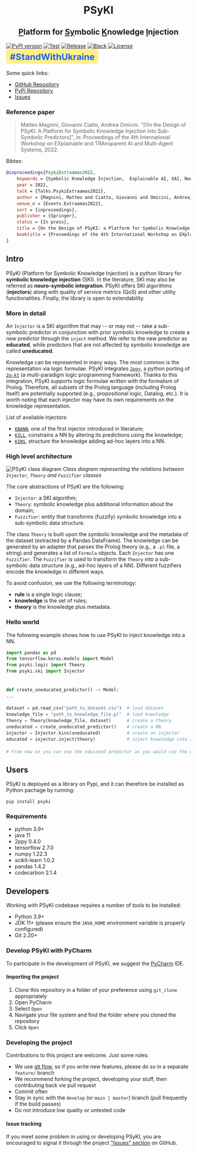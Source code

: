 <h1 align="center"> PSyKI </h1>
<h2 align="center"><u>P</u>latform for <u>Sy</u>mbolic <u>K</u>nowledge <u>I</u>njection</h2>

[![PyPI version](https://badge.fury.io/py/psyki.svg)](https://badge.fury.io/py/psyki)
[![Test](https://github.com/psykei/psyki-python/actions/workflows/check.yml/badge.svg?event=push)]()
[![Release](https://github.com/psykei/psyki-python/actions/workflows/deploy.yml/badge.svg?event=push)]()
[![Black](https://img.shields.io/badge/code%20style-black-000000.svg)](https://github.com/psf/black)
[![License](https://img.shields.io/badge/License-Apache_2.0-blue.svg)](https://opensource.org/licenses/Apache-2.0)
[![Stand With Ukraine](https://raw.githubusercontent.com/vshymanskyy/StandWithUkraine/main/badges/StandWithUkraine.svg)](https://stand-with-ukraine.pp.ua)

Some quick links:
<!-- * [Home Page](https://apice.unibo.it/xwiki/bin/view/PSyKI/) -->
* [GitHub Repository](https://github.com/psykei/psyki-python)
* [PyPi Repository](https://pypi.org/project/psyki/)
* [Issues](https://github.com/psykei/psyki-python/issues)

### Reference paper

> Matteo Magnini, Giovanni Ciatto, Andrea Omicini. "[On the Design of PSyKI: A Platform for Symbolic Knowledge Injection into Sub-Symbolic Predictors]", in: Proceedings of the 4th International Workshop on EXplainable and TRAnsparent AI and Multi-Agent Systems, 2022.

Bibtex: 
```bibtex
@inproceedings{PsykiExtraamas2022,
	keywords = {Symbolic Knowledge Injection,  Explainable AI, XAI, Neural Networks, PSyKI},
	year = 2022,
	talk = {Talks.PsykiExtraamas2022},
	author = {Magnini, Matteo and Ciatto, Giovanni and Omicini, Andrea},
	venue_e = {Events.Extraamas2022},
	sort = {inproceedings},
	publisher = {Springer},
	status = {In press},
	title = {On the Design of PSyKI: a Platform for Symbolic Knowledge Injection into Sub-Symbolic Predictors},
	booktitle = {Proceedings of the 4th International Workshop on EXplainable and TRAnsparent AI and Multi-Agent Systems}
}
```

## Intro

PSyKI (Platform for Symbolic Knowledge Injection) is a python library for **symbolic knowledge injection** (SKI).
In the literature, SKI may also be referred as **neuro-symbolic integration**.
PSyKI offers SKI algorithms (**injectors**) along with quality of service metrics (QoS) and other utility functionalities.
Finally, the library is open to extendability.

### More in detail

An `Injector` is a SKI algorithm that may -- or may not -- take a sub-symbolic predictor in conjunction with prior symbolic knowledge to create a new predictor through the `inject` method.
We refer to the new predictor as **educated**, while predictors that are not affected by symbolic knowledge are called **uneducated**.

Knowledge can be represented in many ways.
The most common is the representation via logic formulae.
PSyKI integrates [`2ppy`](https://github.com/tuProlog/2ppy), a python porting of [`2p-kt`](https://github.com/tuProlog/2p-kt) (a multi-paradigm logic programming framework).
Thanks to this integration, PSyKI supports logic formulae written with the formalism of Prolog.
Therefore, all subsets of the Prolog language (including Prolog itself) are potentially supported (e.g., propositional logic, Datalog, etc.).
It is worth noting that each injector may have its own requirements on the knowledge representation.

List of available injectors:

 - [`KBANN`](http://www.aaai.org/Library/AAAI/1990/aaai90-129.php), one of the first injector introduced in literature;
 - [`KILL`](http://ceur-ws.org/Vol-3261/paper5.pdf), constrains a NN by altering its predictions using the knowledge;
 - [`KINS`](http://ceur-ws.org/Vol-3204/paper_25.pdf), structure the knowledge adding ad-hoc layers into a NN.

### High level architecture

![PSyKI class diagram](https://www.plantuml.com/plantuml/svg/TLF1Rjim3BthAnvyweQvGA_1C7Gx32YMvTBUYc9WPDdH8ec1H6z8i_pxP3bnd64z9NmKtoCVwVia5ANtJgcqjM57aJoS3KRsEmEEic6bTgItr1auxgm-A0NGEaaaBVZAqVUE3XbJm541WSLWpIBimUtvWGA0XeIG2tijVJG5QZc2HcB4tWsW2KqXKOEGTfGIdZQ6u_vGAfnDydnYVS4sy6zdciwC0bRBSnRu01la1QsXGUY7fzt_qeNxb3mgXPCCghiAx-iQLQYczjNnOaCswjg4X_3JQE5O6lpEZN7OHJEeSHoWHube-zTNsrfJ05iARavwKdxUBSRIkOtHTXi1jvF2Od55Z3wOfjSaffaRD_dsxM7rEBfcWy3HliWVvm-MoyCy_l9vjHehMiSaO6ywciKTUK_p5gjDFfHObyCnOc82jyD48DTnjBBngG8bhEuKHdhStfQeT3S6fG4RjSjyAC-rmZGqFlwfwu9erALg_3lIJV1oURMboV3qpyMUyN5C_BB9oiqRLvMNGc7_ncNFDugdI26rcI0XxVsQtUcWqzb-1Y7rwthANdyDc2smp74vnkpHfyaCTN4bMvUpipwKkiyKlNT_0G00)
*Class diagram representing the relations between `Injector`, `Theory` and `Fuzzifier` classes*

<!--
To generate/edit the class diagram browse the URL above, after replacing `svg` with `uml`
-->

The core abstractions of PSyKI are the following:

 - `Injector`: a SKI algorithm;
 - `Theory`: symbolic knowledge plus additional information about the domain;
 - `Fuzzifier`: entity that transforms (fuzzify) symbolic knowledge into a sub-symbolic data structure.

The class `Theory` is built upon the symbolic knowledge and the metadata of the dataset (extracted by a Pandas DataFrame).
The knowledge can be generated by an adapter that parses the Prolog theory (e.g., a `.pl` file, a string) and generates a list of `Formula` objects.
Each `Injector` has one `Fuzzifier`.
The `Fuzzifier` is used to transform the `Theory` into a sub-symbolic data structure (e.g., ad-hoc layers of a NN).
Different fuzzifiers encode the knowledge in different ways.

To avoid confusion, we use the following terminology:

 - **rule** is a single logic clause;
 - **knowledge** is the set of rules;
 - **theory** is the knowledge plus metadata.

### Hello world

The following example shows how to use PSyKI to inject knowledge into a NN.

```python
import pandas as pd
from tensorflow.keras.models import Model
from psyki.logic import Theory
from psyki.ski import Injector


def create_uneducated_predictor() -> Model:
...

dataset = pd.read_csv("path_to_dataset.csv")  # load dataset
knowledge_file = "path_to_knowledge_file.pl"  # load knowledge
theory = Theory(knowledge_file, dataset)      # create a theory
uneducated = create_uneducated_predictor()    # create a NN
injector = Injector.kins(uneducated)          # create an injector
educated = injector.inject(theory)            # inject knowledge into the NN

# From now on you can use the educated predictor as you would use the uneducated one
```

## Users

PSyKI is deployed as a library on Pypi, and it can therefore be installed as Python pachage by running:
```text
pip install psyki
```

### Requirements

- python 3.9+
- java 11
- 2ppy 0.4.0
- tensorflow 2.7.0
- numpy 1.22.3
- scikit-learn 1.0.2
- pandas 1.4.2
- codecarbon 2.1.4


## Developers

Working with PSyKI codebase requires a number of tools to be installed:
* Python 3.9+
* JDK 11+ (please ensure the `JAVA_HOME` environment variable is properly configured)
* Git 2.20+

### Develop PSyKI with PyCharm

To participate in the development of PSyKI, we suggest the [PyCharm](https://www.jetbrains.com/pycharm/) IDE.

#### Importing the project

1. Clone this repository in a folder of your preference using `git_clone` appropriately
2. Open PyCharm
3. Select `Open`
4. Navigate your file system and find the folder where you cloned the repository
5. Click `Open`

### Developing the project

Contributions to this project are welcome. Just some rules:
* We use [git flow](https://github.com/nvie/gitflow), so if you write new features, please do so in a separate `feature/` branch
* We recommend forking the project, developing your stuff, then contributing back vie pull request
* Commit often
* Stay in sync with the `develop` (or `main | master`) branch (pull frequently if the build passes)
* Do not introduce low quality or untested code

#### Issue tracking
If you meet some problem in using or developing PSyKI, you are encouraged to signal it through the project
["Issues" section](https://github.com/psykei/psyki-python/issues) on GitHub.


